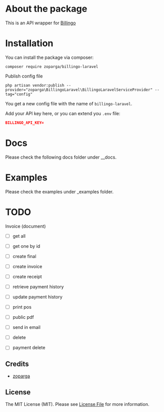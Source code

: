 # About the package

This is an API wrapper for [Billingo](https://billingo.hu)

# Installation
You can install the package via composer:

```composer require zoparga/billingo-laravel```

Publish config file

```php artisan vendor:publish --provider="zoparga\BillingoLaravel\BillingoLaravelServiceProvider" --tag="config"```

You get a new config file with the name of `billingo-laravel`.

Add your API key here, or you can extend you `.env` file:
```json
BILLINGO_API_KEY=
``` 

# Docs

Please check the following docs folder under __docs.

# Examples

Please check the examples under _examples folder.

# TODO

Invoice (document)

- [ ] get all
- [ ] get one by id
- [ ] create final
- [ ] create invoice
- [ ] create receipt
- [ ] retrieve payment history
- [ ] update payment history
- [ ] print pos
- [ ] public pdf
- [ ] send in email
- [ ] delete
- [ ] payment delete


## Credits

- [zoparga](https://github.com/zoparga)

## License

The MIT License (MIT). Please see [License File](LICENSE.md) for more information.
